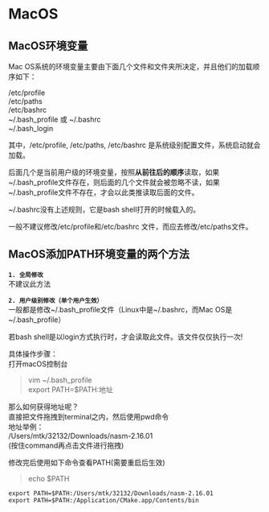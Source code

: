 # MacOS

## MacOS环境变量
Mac OS系统的环境变量主要由下面几个文件和文件夹所决定，并且他们的加载顺序如下：  

/etc/profile  
/etc/paths  
/etc/bashrc  
~/.bash_profile 或 ~/.bashrc  
~/.bash_login  

其中，/etc/profile, /etc/paths, /etc/bashrc 是系统级别配置文件，系统启动就会加载。  

后面几个是当前用户级的环境变量，按照**从前往后的顺序**读取，如果~/.bash_profile文件存在，则后面的几个文件就会被忽略不读，如果~/.bash_profile文件不存在，才会以此类推读取后面的文件。  

~/.bashrc没有上述规则，它是bash shell打开的时候载入的。  

一般不建议修改/etc/profile和/etc/bashrc 文件，而应去修改/etc/paths文件。  

## MacOS添加PATH环境变量的两个方法
**`1. 全局修改`**  
不建议此方法  

**`2. 用户级别修改（单个用户生效）`**  
一般都是修改~/.bash_profile文件（Linux中是~/.bashrc，而Mac OS是~/.bash_profile）  

若bash shell是以login方式执行时，才会读取此文件。该文件仅仅执行一次!  

具体操作步骤：  
打开macOS控制台  
> vim ~/.bash_profile  
> export PATH=$PATH:地址  

那么如何获得地址呢？  
直接把文件拖拽到terminal之内，然后使用pwd命令  
地址举例：  
/Users/mtk/32132/Downloads/nasm-2.16.01  
(按住command再点击文件进行拖拽)  

修改完后使用如下命令查看PATH(需要重启后生效)  
> echo $PATH  

```.bash_profile
export PATH=$PATH:/Users/mtk/32132/Downloads/nasm-2.16.01  
export PATH=$PATH:/Application/CMake.app/Contents/bin  
```




